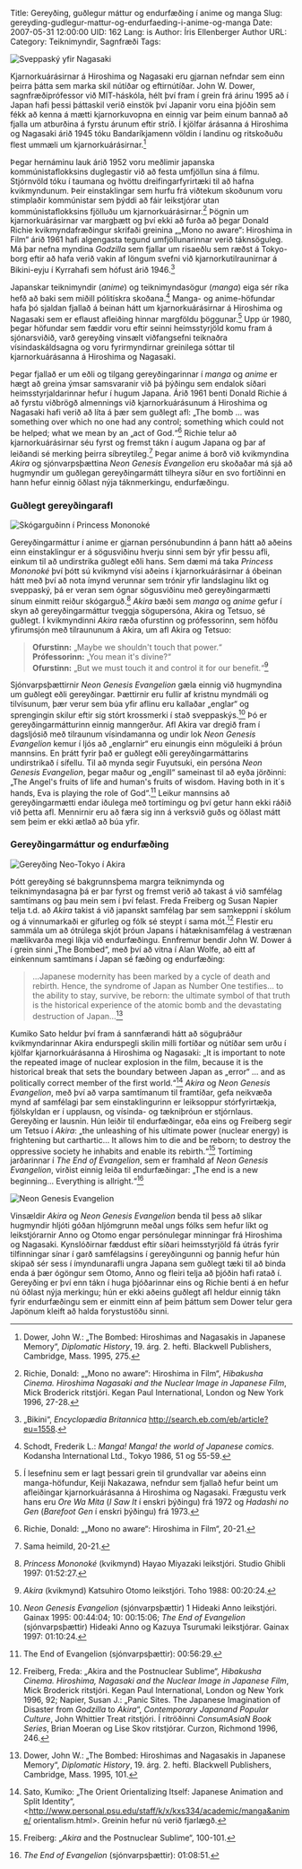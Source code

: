 Title: Gereyðing, guðlegur máttur og endurfæðing í anime og manga
Slug: gereyding-gudlegur-mattur-og-endurfaeding-i-anime-og-manga
Date: 2007-05-31 12:00:00
UID: 162
Lang: is
Author: Íris Ellenberger
Author URL: 
Category: Teiknimyndir, Sagnfræði
Tags: 

![Sveppaský yfir Nagasaki](384.jpg)

Kjarnorkuárásirnar á Hiroshima og Nagasaki eru gjarnan nefndar sem einn þeirra þátta sem marka skil nútíðar og eftirnútíðar. John W. Dower, sagnfræðiprófessor við MIT-háskóla, hélt því fram í grein frá árinu 1995 að í Japan hafi þessi þáttaskil verið einstök því Japanir voru eina þjóðin sem fékk að kenna á mætti kjarnorkuvopna en einnig var þeim einum bannað að fjalla um atburðina á fyrstu árunum eftir stríð. Í kjölfar árásanna á Hiroshima og Nagasaki árið 1945 tóku Bandaríkjamenn völdin í landinu og ritskoðuðu flest ummæli um kjarnorkuárásirnar.[^1]

Þegar hernáminu lauk árið 1952 voru meðlimir japanska kommúnistaflokksins duglegastir við að festa umfjöllun sína á filmu. Stjórnvöld tóku í taumana og hvöttu dreifingarfyrirtæki til að hafna kvikmyndunum. Þeir einstaklingar sem hurfu frá viðtekum skoðunum voru stimplaðir kommúnistar sem þýddi að fáir leikstjórar utan kommúnistaflokksins fjölluðu um kjarnorkuárásirnar.[^2] Þögnin um kjarnorkuárásirnar var margþætt og því ekki að furða að þegar Donald Richie kvikmyndafræðingur skrifaði greinina „„Mono no aware“: Hiroshima in Film“ árið 1961 hafi algengasta tegund umfjöllunarinnar verið táknsöguleg. Má þar nefna myndina _Godzilla_ sem fjallar um risaeðlu sem ræðst á Tokyo-borg eftir að hafa verið vakin af löngum svefni við kjarnorkutilraunirnar á Bikini-eyju í Kyrrahafi sem hófust árið 1946.[^3]

Japanskar teiknimyndir (_anime_) og teiknimyndasögur (_manga_) eiga sér ríka hefð að baki sem miðill pólitískra skoðana.[^4] Manga- og anime-höfundar hafa þó sjaldan fjallað á beinan hátt um kjarnorkuárásirnar á Hiroshima og Nagasaki sem er eflaust afleiðing hinnar margföldu þöggunar.[^5] Upp úr 1980, þegar höfundar sem fæddir voru eftir seinni heimsstyrjöld komu fram á sjónarsviðið, varð gereyðing vinsælt viðfangsefni teiknaðra vísindaskáldsagna og voru fyrirmyndirnar greinilega sóttar til kjarnorkuárásanna á Hiroshima og Nagasaki.

Þegar fjallað er um eðli og tilgang gereyðingarinnar í _manga_ og _anime_ er hægt að greina ýmsar samsvaranir við þá þýðingu sem endalok síðari heimsstyrjaldarinnar hefur í hugum Japana. Árið 1961 benti Donald Richie á að fyrstu viðbrögð almennings við kjarnorkuárásunum á Hiroshima og Nagasaki hafi verið að líta á þær sem guðlegt afl: „The bomb … was something over which no one had any control; something which could not be helped; what we mean by an „act of God.“[^6] Richie telur að kjarnorkuárásirnar séu fyrst og fremst tákn í augum Japana og þar af leiðandi sé merking þeirra síbreytileg.[^7] Þegar anime á borð við kvikmyndina _Akira_ og sjónvarpsþættina _Neon Genesis Evangelion_ eru skoðaðar má sjá að hugmyndir um guðlegan gereyðingarmátt tilheyra síður en svo fortíðinni en hann hefur einnig öðlast nýja táknmerkingu, endurfæðingu.
### Guðlegt gereyðingarafl

![Skógarguðinn í Princess Mononoké](386.jpg)

Gereyðingarmáttur í anime er gjarnan persónubundinn á þann hátt að aðeins einn einstaklingur er á sögusviðinu hverju sinni sem býr yfir þessu afli, einkum til að undirstrika guðlegt eðli hans. Sem dæmi má taka _Princess Mononoké_ því þótt sú kvikmynd vísi aðeins í kjarnorkuárásirnar á óbeinan hátt með því að nota ímynd verunnar sem trónir yfir landslaginu líkt og sveppaský, þá er veran sem ógnar sögusviðinu með gereyðingarmætti sínum einmitt reiður skógarguð.[^8] _Akira_ bæði sem _manga_ og _anime_ gefur í skyn að gereyðingarmáttur tveggja sögupersóna, Akira og Tetsuo, sé guðlegt. Í kvikmyndinni _Akira_ ræða ofurstinn og prófessorinn, sem höfðu yfirumsjón með tilraununum á Akira, um afl Akira og Tetsuo: 

> __Ofurstinn:__ „Maybe we shouldn't touch that power.“  
> __Prófessorinn:__ „You mean it's divine?“   
> __Ofurstinn:__ „But we must touch it and control it for our benefit.“[^9]

Sjónvarpsþættirnir _Neon Genesis Evangelion_ gæla einnig við hugmyndina um guðlegt eðli gereyðingar. Þættirnir eru fullir af kristnu myndmáli og tilvísunum, þær verur sem búa yfir aflinu eru kallaðar „englar“ og sprengingin skilur eftir sig stórt krossmerki í stað sveppaskýs.[^10] Þó er gereyðingarmátturinn einnig manngerður. Afl Akira var dregið fram í dagsljósið með tilraunum vísindamanna og undir lok _Neon Genesis Evangelion_ kemur í ljós að „englarnir“ eru einungis einn möguleiki á þróun mannsins. En þrátt fyrir það er guðlegt eðli gereyðingarmáttarins undirstrikað í sífellu. Til að mynda segir Fuyutsuki, ein persóna _Neon Genesis Evangelion_, þegar maður og „engill“ sameinast til að eyða jörðinni: „The Angel's fruits of life and human's fruits of wisdom. Having both in it´s hands, Eva is playing the role of God“.[^11] Leikur mannsins að gereyðingarmætti endar iðulega með tortímingu og því getur hann ekki ráðið við þetta afl. Mennirnir eru að færa sig inn á verksvið guðs og öðlast mátt sem þeim er ekki ætlað að búa yfir.

### Gereyðingarmáttur og endurfæðing

![Gereyðing Neo-Tokyo í Akira](385.jpg)

Þótt gereyðing sé bakgrunnsþema margra teiknimynda og teiknimyndasagna þá er þar fyrst og fremst verið að takast á við samfélag samtímans og þau mein sem í því felast. Freda Freiberg og Susan Napier telja t.d. að _Akira_ takist á við japanskt samfélag þar sem samkeppni í skólum og á vinnumarkaði er gífurleg og fólk sé steypt í sama mót.[^12] Flestir eru sammála um að ótrúlega skjót þróun Japans í hátæknisamfélag á vestrænan mælikvarða megi líkja við endurfæðingu. Ennfremur bendir John W. Dower á í grein sinni „The Bombed“, með því að vitna í Alan Wolfe, að eitt af einkennum samtímans í Japan sé fæðing og endurfæðing: 

> …Japanese modernity has been marked by a cycle of death and rebirth. Hence, the syndrome of Japan as Number One testifies… to the ability to stay, survive, be reborn: the ultimate symbol of that truth is the historical experience of the atomic bomb and the devastating destruction of Japan…[^13]

Kumiko Sato heldur því fram á sannfærandi hátt að söguþráður kvikmyndarinnar Akira endurspegli skilin milli fortíðar og nútíðar sem urðu í kjölfar kjarnorkuárásanna á Hiroshima og Nagasaki: „It is important to note the repeated image of nuclear explosion in the film, because it is the historical break that sets the boundary between Japan as „error“ … and as politically correct member of the first world.“[^14] _Akira_ og _Neon Genesis Evangelion_, með því að varpa samtímanum til framtíðar, gefa neikvæða mynd af samfélagi þar sem einstaklingurinn er leiksoppur stórfyrirtækja, fjölskyldan er í upplausn, og vísinda- og tækniþróun er stjórnlaus. Gereyðing er lausnin. Hún leiðir til endurfæðingar, eða eins og Freiberg segir um Tetsuo í _Akira_: „the unleashing of his ultimate power (nuclear energy) is frightening but carthartic… It allows him to die and be reborn; to destroy the oppressive society he inhabits and enable its rebirth.“[^15] Tortíming jarðarinnar í _The End of Evangelion_, sem er framhald af _Neon Genesis Evangelion_, virðist einnig leiða til endurfæðingar: „The end is a new beginning… Everything is allright.“[^16]

![Neon Genesis Evangelion](387.jpg)

Vinsældir _Akira_ og _Neon Genesis Evangelion_ benda til þess að slíkar hugmyndir hljóti góðan hljómgrunn meðal ungs fólks sem hefur líkt og leikstjórarnir Anno og Otomo engar persónulegar minningar frá Hiroshima og Nagasaki. Kynslóðirnar fæddust eftir síðari heimsstyrjöld fá útrás fyrir tilfinningar sínar í garð samfélagsins í gereyðingunni og þannig hefur hún skipað sér sess í ímyndunarafli ungra Japana sem guðlegt tæki til að binda enda á þær ógöngur sem Otomo, Anno og fleiri telja að þjóðin hafi ratað í. Gereyðing er því enn tákn í huga þjóðarinnar eins og Richie benti á en hefur nú öðlast nýja merkingu; hún er ekki aðeins guðlegt afl heldur einnig tákn fyrir endurfæðingu sem er einmitt einn af þeim þáttum sem Dower telur gera Japönum kleift að halda forystustöðu sinni.

[^1]: Dower, John W.: „The Bombed: Hiroshimas and Nagasakis in Japanese Memory“, _Diplomatic History_, 19. árg. 2. hefti. Blackwell Publishers, Cambridge, Mass. 1995, 275.

[^2]: Richie, Donald: „„Mono no aware“: Hiroshima in Film“, _Hibakusha Cinema. Hiroshima Nagasaki and the Nuclear Image in Japanese Film_, Mick Broderick ritstjóri. Kegan Paul International, London og New York 1996, 27-28.

[^3]: „Bikini“, _Encyclopædia Britannica_ <http://search.eb.com/eb/article?eu=1558>.

[^4]: Schodt, Frederik L.: _Manga! Manga! the world of Japanese comics_. Kodansha International Ltd., Tokyo 1986, 51 og 55-59.

[^5]: Í lesefninu sem er lagt þessari grein til grundvallar var aðeins einn manga-höfundur, Keiji Nakazawa, nefndur sem fjallað hefur beint um afleiðingar kjarnorkuárásanna á Hiroshima og Nagasaki. Frægustu verk hans eru _Ore Wa Mita_ (_I Saw It_ í enskri þýðingu) frá 1972 og _Hadashi no Gen_ (_Barefoot Gen_ í enskri þýðingu) frá 1973.

[^6]: Richie, Donald: „„Mono no aware“: Hiroshima in Film“, 20-21.

[^7]: Sama heimild, 20-21.

[^8]: _Princess Mononoké_ (kvikmynd) Hayao Miyazaki leikstjóri. Studio Ghibli 1997: 01:52:27.

[^9]: _Akira_ (kvikmynd) Katsuhiro Otomo leikstjóri. Toho 1988: 00:20:24.

[^10]: _Neon Genesis Evangelion_ (sjónvarpsþættir) 1 Hideaki Anno leikstjóri. Gainax 1995: 00:44:04; 10: 00:15:06; _The End of Evangelion_ (sjónvarpsþættir) Hideaki Anno og Kazuya Tsurumaki leikstjórar. Gainax 1997: 01:10:24.

[^11]: The End of Evangelion (sjónvarpsþættir): 00:56:29.

[^12]: Freiberg, Freda: „Akira and the Postnuclear Sublime“, _Hibakusha Cinema. Hiroshima, Nagasaki and the Nuclear Image in Japanese Film_, Mick Broderick ritstjóri. Kegan Paul International, London og New York 1996, 92; Napier, Susan J.: „Panic Sites. The Japanese Imagination of Disaster from _Godzilla_ to _Akira_“, _Contemporary Japanand Popular Culture_, John Whittier Treat ritstjóri. Í ritröðinni _ConsumAsiaN Book Series_, Brian Moeran og Lise Skov ritstjórar. Curzon, Richmond 1996, 246.

[^13]: Dower, John W.: „The Bombed: Hiroshimas and Nagasakis in Japanese Memory“, _Diplomatic History_, 19. árg. 2. hefti. Blackwell Publishers, Cambridge, Mass. 1995, 101.

[^14]: Sato, Kumiko: „The Orient Orientalizing Itself: Japanese Animation and Split Identity“, <http://www.personal.psu.edu/staff/k/x/kxs334/academic/manga&anime/ orientalism.html>. Greinin hefur nú verið fjarlægð.

[^15]: Freiberg: „_Akira_ and the Postnuclear Sublime“, 100-101.

[^16]: _The End of Evangelion_ (sjónvarpsþættir): 01:08:51.
